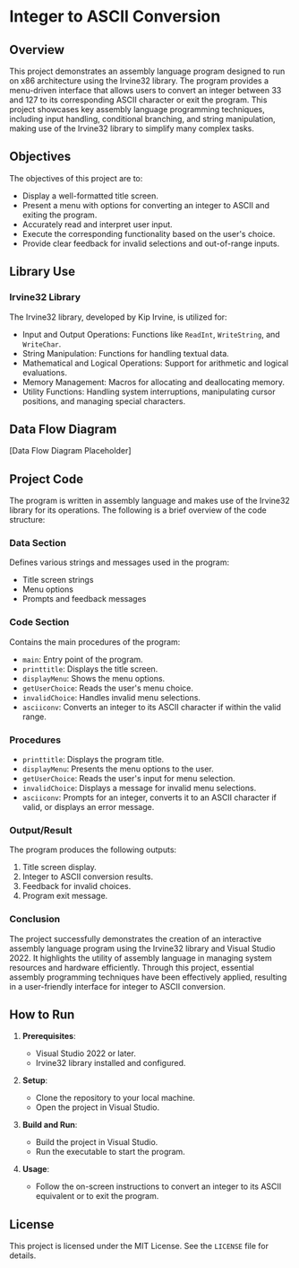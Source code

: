 # Integer to ASCII Conversion

## Overview

This project demonstrates an assembly language program designed to run on x86 architecture using the Irvine32 library. The program provides a menu-driven interface that allows users to convert an integer between 33 and 127 to its corresponding ASCII character or exit the program. This project showcases key assembly language programming techniques, including input handling, conditional branching, and string manipulation, making use of the Irvine32 library to simplify many complex tasks.

## Objectives

The objectives of this project are to:
- Display a well-formatted title screen.
- Present a menu with options for converting an integer to ASCII and exiting the program.
- Accurately read and interpret user input.
- Execute the corresponding functionality based on the user's choice.
- Provide clear feedback for invalid selections and out-of-range inputs.

## Library Use

### Irvine32 Library
The Irvine32 library, developed by Kip Irvine, is utilized for:
- Input and Output Operations: Functions like `ReadInt`, `WriteString`, and `WriteChar`.
- String Manipulation: Functions for handling textual data.
- Mathematical and Logical Operations: Support for arithmetic and logical evaluations.
- Memory Management: Macros for allocating and deallocating memory.
- Utility Functions: Handling system interruptions, manipulating cursor positions, and managing special characters.

## Data Flow Diagram
[Data Flow Diagram Placeholder]

## Project Code

The program is written in assembly language and makes use of the Irvine32 library for its operations. The following is a brief overview of the code structure:

### Data Section
Defines various strings and messages used in the program:
- Title screen strings
- Menu options
- Prompts and feedback messages

### Code Section
Contains the main procedures of the program:
- `main`: Entry point of the program.
- `printtitle`: Displays the title screen.
- `displayMenu`: Shows the menu options.
- `getUserChoice`: Reads the user's menu choice.
- `invalidChoice`: Handles invalid menu selections.
- `asciiconv`: Converts an integer to its ASCII character if within the valid range.

### Procedures
- `printtitle`: Displays the program title.
- `displayMenu`: Presents the menu options to the user.
- `getUserChoice`: Reads the user's input for menu selection.
- `invalidChoice`: Displays a message for invalid menu selections.
- `asciiconv`: Prompts for an integer, converts it to an ASCII character if valid, or displays an error message.

### Output/Result

The program produces the following outputs:
1. Title screen display.
2. Integer to ASCII conversion results.
3. Feedback for invalid choices.
4. Program exit message.

### Conclusion

The project successfully demonstrates the creation of an interactive assembly language program using the Irvine32 library and Visual Studio 2022. It highlights the utility of assembly language in managing system resources and hardware efficiently. Through this project, essential assembly programming techniques have been effectively applied, resulting in a user-friendly interface for integer to ASCII conversion.

## How to Run

1. **Prerequisites**:
   - Visual Studio 2022 or later.
   - Irvine32 library installed and configured.

2. **Setup**:
   - Clone the repository to your local machine.
   - Open the project in Visual Studio.

3. **Build and Run**:
   - Build the project in Visual Studio.
   - Run the executable to start the program.

4. **Usage**:
   - Follow the on-screen instructions to convert an integer to its ASCII equivalent or to exit the program.

## License

This project is licensed under the MIT License. See the `LICENSE` file for details.
